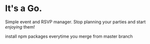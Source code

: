 # It's a Go.

Simple event and RSVP manager. Stop planning your parties and start *enjoying* them!



install npm packages everytime you merge from master branch